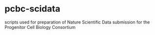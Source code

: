 # pcbc-scidata
scripts used for preparation of Nature Scientific Data submission for the Progenitor Cell Biology Consortium
